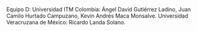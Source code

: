 Equipo D:
Universidad ITM Colombia: Ángel David Gutiérrez Ladino, Juan Camilo Hurtado Campuzano, Kevin Andrés Maca Monsalve.
Universidad Veracruzana de México: Ricardo Landa Solano.
